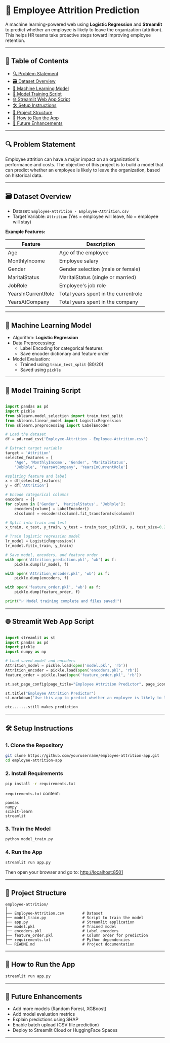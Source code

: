 # 🧠 Employee Attrition Prediction

A machine learning-powered web using **Logistic Regression** and **Streamlit** to predict whether an employee is likely to leave the organization (attrition). This helps HR teams take proactive steps toward improving employee retention.

---

## 📌 Table of Contents

- [🔍 Problem Statement](#-problem-statement)
- [🗃️ Dataset Overview](#-dataset-overview)
- [🧠 Machine Learning Model](#-machine-learning-model)
- [🧪 Model Training Script](#-model-training-script)
- [🌐 Streamlit Web App Script](#-streamlit-web-app-script)
- [🛠 Setup Instructions](#-setup-instructions)
- [📁 Project Structure](#-project-structure)
- [🚀 How to Run the App](#-how-to-run-the-app)
- [🎯 Future Enhancements](#-future-enhancements)


---

## 🔍 Problem Statement

Employee attrition can have a major impact on an organization's performance and costs. The objective of this project is to build a model that can predict whether an employee is likely to leave the organization, based on historical data.

---

## 🗃️ Dataset Overview

- Dataset: `Employee-Attrition - Employee-Attrition.csv`
- Target Variable: `Attrition` (Yes = employee will leave, No = employee will stay)

**Example Features:**

| Feature            | Description                          |
|--------------------|--------------------------------------|
| Age                | Age of the employee                  |
| MonthlyIncome      | Employee salary                      |
| Gender             | Gender selection (male or female)    |
| MaritalStatus      | MaritalStatus (single or married)    |
| JobRole            | Employee's job role                  |
| YearsInCurrentRole | Total years spent in the currentrole |
| YearsAtCompany     | Total years spent in the company     |

---

## 🧠 Machine Learning Model

- Algorithm: **Logistic Regression**
- Data Preprocessing:
  - Label Encoding for categorical features
  - Save encoder dictionary and feature order
- Model Evaluation:
  - Trained using `train_test_split` (80/20)
  - Saved using `pickle`

---

## 🧪 Model Training Script

```python

import pandas as pd
import pickle
from sklearn.model_selection import train_test_split
from sklearn.linear_model import LogisticRegression
from sklearn.preprocessing import LabelEncoder

# Load the dataset
df = pd.read_csv('Employee-Attrition - Employee-Attrition.csv')

# Extract target variable
target = 'Attrition'
selected_features = [
    'Age', 'MonthlyIncome', 'Gender', 'MaritalStatus',
    'JobRole', 'YearsAtCompany', 'YearsInCurrentRole']

#spliting feature and label 
x = df[selected_features]
y = df['Attrition'] 

# Encode categorical columns
encoders = {}
for column in ['Gender', 'MaritalStatus', 'JobRole']:
    encoders[column] = LabelEncoder()
    x[column] = encoders[column].fit_transform(x[column])

# Split into train and test
x_train, x_test, y_train, y_test = train_test_split(X, y, test_size=0.2, random_state=1)

# Train logistic regression model
lr_model = LogisticRegression()
lr_model.fit(x_train, y_train)

# Save model, encoders, and feature order
with open('Attrition_prediction.pkl', 'wb') as f:
    pickle.dump(lr_model, f)

with open('Attrition_encoder.pkl', 'wb') as f:
    pickle.dump(encoders, f)

with open('feature_order.pkl', 'wb') as f:
    pickle.dump(feature_order, f)

print("✅ Model training complete and files saved!")
````

---

## 🌐 Streamlit Web App Script

```python

import streamlit as st
import pandas as pd
import pickle
import numpy as np

# Load saved model and encoders
Attrition_model = pickle.load(open('model.pkl', 'rb'))
Attrition_encoder = pickle.load(open('encoders.pkl', 'rb'))
feature_order = pickle.load(open('feature_order.pkl', 'rb'))

st.set_page_config(page_title="Employee Attrition Predictor", page_icon="🧠")

st.title("Employee Attrition Predictor")
st.markdown("Use this app to predict whether an employee is likely to leave the company.")

etc.......still makes prediction

```

---

## 🛠 Setup Instructions

### 1. Clone the Repository

```bash
git clone https://github.com/yourusername/employee-attrition-app.git
cd employee-attrition-app
```

### 2. Install Requirements

```bash
pip install -r requirements.txt
```

`requirements.txt` content:

```
pandas
numpy
scikit-learn
streamlit
```

### 3. Train the Model

```bash
python model_train.py
```

### 4. Run the App

```bash
streamlit run app.py
```

Then open your browser and go to: [http://localhost:8501](http://localhost:8501)

---

## 📁 Project Structure

```
employee-attrition/
│
├── Employee-Attrition.csv        # Dataset
├── model_train.py                # Script to train the model
├── app.py                        # Streamlit application
├── model.pkl                     # Trained model
├── encoders.pkl                  # Label encoders
├── feature_order.pkl             # Column order for prediction
├── requirements.txt              # Python dependencies
└── README.md                     # Project documentation
```

---

## 🚀 How to Run the App

```bash
streamlit run app.py
```

---

## 🎯 Future Enhancements

* Add more models (Random Forest, XGBoost)
* Add model evaluation metrics
* Explain predictions using SHAP
* Enable batch upload (CSV file prediction)
* Deploy to Streamlit Cloud or HuggingFace Spaces

---


